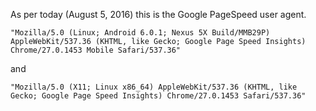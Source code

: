 As per today (August 5, 2016) this is the Google PageSpeed user agent.
```
"Mozilla/5.0 (Linux; Android 6.0.1; Nexus 5X Build/MMB29P) AppleWebKit/537.36 (KHTML, like Gecko; Google Page Speed Insights) Chrome/27.0.1453 Mobile Safari/537.36"
```
and
```
"Mozilla/5.0 (X11; Linux x86_64) AppleWebKit/537.36 (KHTML, like Gecko; Google Page Speed Insights) Chrome/27.0.1453 Safari/537.36"
```
